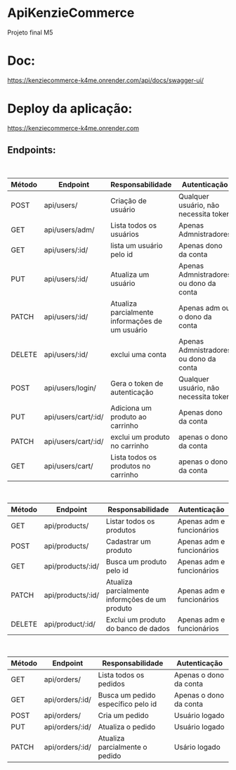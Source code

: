 # ApiKenzieCommerce
Projeto final M5
<br/>
# Doc:
https://kenziecommerce-k4me.onrender.com/api/docs/swagger-ui/
<br/>
# Deploy da aplicação:
https://kenziecommerce-k4me.onrender.com

## Endpoints:
<br/>


| Método | Endpoint                   | Responsabilidade                                  | Autenticação                           |
| ------ | -------------------------- | ------------------------------------------------- | -------------------------------------- |
| POST   | api/users/                     | Criação de usuário                                | Qualquer usuário, não necessita token  |
| GET    | api/users/adm/                    | Lista todos os usuários                           | Apenas Admnistradores                  |
| GET    | api/users/:id/    |lista um usuário pelo id |   Apenas dono da conta
| PUT  | api/users/:id/                 | Atualiza um usuário                               | Apenas Admnistradores ou dono da conta |
| PATCH | api/users/:id/ | Atualiza parcialmente informações de  um usuário |  Apenas adm ou  o dono da conta |
| DELETE | api/users/:id/                 |exclui uma conta                 | Apenas Admnistradores ou dono da conta |                 |
| POST   | api/users/login/                     | Gera o token de autenticação                      | Qualquer usuário, não necessita token  |
| PUT   | api/users/cart/:id/                | Adiciona um produto ao carrinho                             | Apenas dono da conta                  |
| PATCH    | api/users/cart/:id/ | exclui um produto no carrinho                         | apenas o dono da conta |
| GET    |api/users/cart/ |  Lista todos os produtos no carrinho  | apenas o dono da conta  |

<br/>

| Método | Endpoint                   | Responsabilidade                                  | Autenticação                           |
| ------ | -------------------------- | ------------------------------------------------- | -------------------------------------- |
| GET | api/products/                 | Listar todos os produtos                           | Apenas adm e funcionários 
| POST| api/products/                 | Cadastrar um produto                              | Apenas adm e funcionários
| GET|  api/products/:id/                | Busca um produto pelo id                                    | Apenas adm e funcionários
|PATCH| api/products/:id/                   | Atualiza parcialmente informções de um produto           | Apenas adm e funcionários
|DELETE|api/product/:id/                      | Exclui um produto do banco de dados                  | Apenas adm e funcionários

<br/>

| Método | Endpoint                   | Responsabilidade                                  | Autenticação                           |
| ------ | -------------------------- | ------------------------------------------------- | -------------------------------------- |
|GET | api/orders/ | Lista todos os pedidos | Apenas o dono da conta |
|GET |  api/orders/:id/| Busca um pedido específico pelo id | Apenas o dono da conta |
|POST | api/orders/| Cria um pedido | Usuário logado  |
|PUT | api/orders/:id/| Atualiza o pedido | Usuário logado |
|PATCH | api/orders/:id/| Atualiza parcialmente o pedido |  Usário logado 


